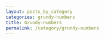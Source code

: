 ```yaml
---
layout: posts_by_category
categories: grundy-numbers
title: Grundy-numbers
permalink: /category/grundy-numbers
---
```

